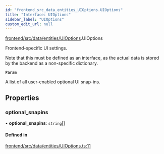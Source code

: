 ```yaml
---
id: "frontend_src_data_entities_UIOptions.UIOptions"
title: "Interface: UIOptions"
sidebar_label: "UIOptions"
custom_edit_url: null
---
```


[frontend/src/data/entities/UIOptions](../modules/frontend_src_data_entities_UIOptions.md).UIOptions

Frontend-specific UI settings.

Note that this must be defined as an interface, as the actual data is stored by the backend as a non-specific dictionary.

**`Param`**

A list of all user-enabled optional UI snap-ins.

## Properties

### optional\_snapins

• **optional\_snapins**: `string`[]

#### Defined in

[frontend/src/data/entities/UIOptions.ts:11](https://github.com/Soroush9978/rds-ng/blob/165bdc6/src/frontend/src/data/entities/UIOptions.ts#L11)
